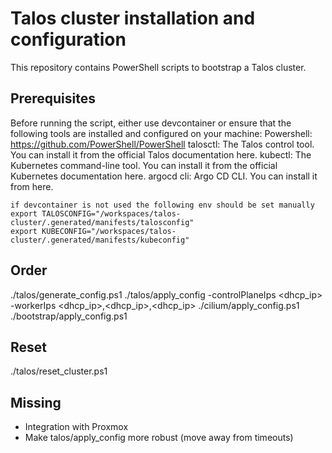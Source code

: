 # Talos cluster installation and configuration
This repository contains PowerShell scripts to bootstrap a Talos cluster.
## Prerequisites

Before running the script, either use devcontainer or ensure that the following tools are installed and configured on your machine:
    Powershell: https://github.com/PowerShell/PowerShell 
    talosctl: The Talos control tool. You can install it from the official Talos documentation here.
    kubectl: The Kubernetes command-line tool. You can install it from the official Kubernetes documentation here.
    argocd cli: Argo CD CLI. You can install it from here.

    if devcontainer is not used the following env should be set manually
    export TALOSCONFIG="/workspaces/talos-cluster/.generated/manifests/talosconfig"
    export KUBECONFIG="/workspaces/talos-cluster/.generated/manifests/kubeconfig"

## Order
  ./talos/generate_config.ps1
  ./talos/apply_config -controlPlaneIps <dhcp_ip> -workerIps  <dhcp_ip>,<dhcp_ip>,<dhcp_ip>
  ./cilium/apply_config.ps1
  ./bootstrap/apply_config.ps1

## Reset
  ./talos/reset_cluster.ps1

## Missing
  * Integration with Proxmox
  * Make talos/apply_config more robust (move away from timeouts)